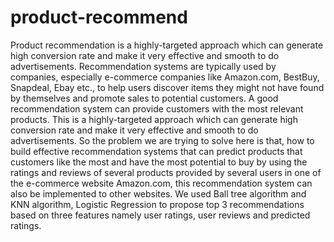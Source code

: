# product-recommend

Product recommendation is a highly-targeted approach which can generate high conversion rate and
make it very effective and smooth to do advertisements. Recommendation systems are typically
used by companies, especially e-commerce companies like Amazon.com, BestBuy, Snapdeal, Ebay
etc., to help users discover items they might not have found by themselves and promote sales to
potential customers. A good recommendation system can provide customers with the most relevant
products. This is a highly-targeted approach which can generate high conversion rate and make it
very effective and smooth to do advertisements. So the problem we are trying to solve here is that,
how to build effective recommendation systems that can predict products that customers like the
most and have the most potential to buy by using the ratings and reviews of several products
provided by several users in one of the e-commerce website Amazon.com, this recommendation
system can also be implemented to other websites. We used Ball tree algorithm and KNN algorithm, Logistic Regression
to propose top 3 recommendations based on three features namely user ratings, user reviews and
predicted ratings.
